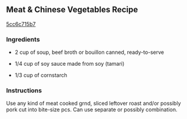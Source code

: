 ## Meat & Chinese Vegetables Recipe

[5cc6c715b7](http://cookeatshare.com/recipes/meat-chinese-vegetables-14736)

### Ingredients

 - 2 cup of soup, beef broth or bouillon canned, ready-to-serve

 - 1/4 cup of soy sauce made from soy (tamari)

 - 1/3 cup of cornstarch

### Instructions

Use any kind of meat cooked grnd, sliced leftover roast and/or possibly pork cut into bite-size pcs. Can use separate or possibly combination.